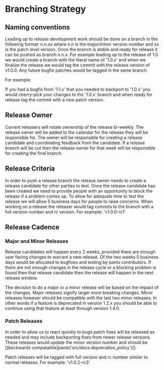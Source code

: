 # Branching Strategy

## Naming conventions
Leading up to release development work should be done on a branch in the following format:
n.n.xx where n.n is the major/minor version number and xx is the patch level version.  Once the
branch is stable and ready for release it can be pushed as branch n.n.x.  For example leading up
to the release of 1.0 we would create a branch with the literal name of '1.0.x'  and when we
finalize the release we would tag the commit with the release version of v1.0.0.  Any future
bugfix patches would be tagged in the same branch.

For example:

If you had a bugfix from '1.1.x' that you needed to backport to '1.0.x' you would cherry-pick
your changes to the '1.0.x' branch and when ready for release tag the commit with a new patch
version.

## Release Owner
Current releasers will rotate ownership of the release bi-weekly.  The release owner will be added
to the calendar for the release they will be responsible for.  The owner will be responsible for
creating a release candidate and coordinating feedback from the candidate.  If a release branch will
be cut then the release owner for that week will be responsible for creating the final branch.

## Release Criteria
In order to push a release branch the release owner needs to create a release candidate for other
parties to test.   Once the release candidate has been created we need to provide people with an
opportunity to block the release if a problem comes up.  To allow for adequate time to test the
release we will allow 5 business days for people to raise concerns.  When working on a release
the releaser would tag commits to the branch with a full version number and rc version.  For
example: 'v1.0.0-rc1'

## Release Cadence
### Major and Minor Releases
Release candidates will happen every 2 weeks, provided there are enough user facing changes to
warrant a new release.  Of the two weeks 5 business days would be allocated to bugfixes and
testing by pants contributors.  If there are not enough changes in the release cycle or a blocking
problem is found then that release candidate then the release will happen in the next release
window.

The decision to do a major or a minor release will be based on the impact of the changes.
Major releases signify larger more breaking changes.  Minor releases however should be compatible
with the last two minor releases.  In other words if a feature is deprecated in version 1.2.x you
should be able to continue using that feature at least through version 1.4.0.

### Patch Releases
In order to allow us to react quickly to bugs patch fixes will be released as needed and may
include backporting fixes from newer release versions.  These releases would update the minor
version number and should be [[beckwards compataible|pants('src/docs:deprecation_policy')]].

Patch releases will be tagged with
full version and rc number similar to normal releases.  For example: 'v1.0.2-rc3'


